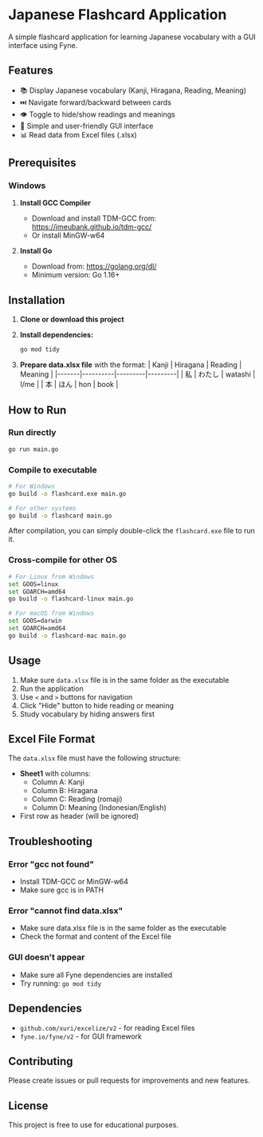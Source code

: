 # Japanese Flashcard Application

A simple flashcard application for learning Japanese vocabulary with a GUI interface using Fyne.

## Features

- 📚 Display Japanese vocabulary (Kanji, Hiragana, Reading, Meaning)
- ⏭️ Navigate forward/backward between cards
- 👁️ Toggle to hide/show readings and meanings
- 📱 Simple and user-friendly GUI interface
- 📊 Read data from Excel files (.xlsx)

## Prerequisites

### Windows
1. **Install GCC Compiler**
   - Download and install TDM-GCC from: https://jmeubank.github.io/tdm-gcc/
   - Or install MinGW-w64

2. **Install Go**
   - Download from: https://golang.org/dl/
   - Minimum version: Go 1.16+

## Installation

1. **Clone or download this project**
2. **Install dependencies:**
   ```bash
   go mod tidy
   ```

3. **Prepare data.xlsx file** with the format:
   | Kanji | Hiragana | Reading | Meaning |
   |-------|----------|---------|---------|
   | 私 | わたし | watashi | I/me |
   | 本 | ほん | hon | book |

## How to Run

### Run directly
```bash
go run main.go
```

### Compile to executable
```bash
# For Windows
go build -o flashcard.exe main.go

# For other systems
go build -o flashcard main.go
```

After compilation, you can simply double-click the `flashcard.exe` file to run it.

### Cross-compile for other OS
```bash
# For Linux from Windows
set GOOS=linux
set GOARCH=amd64
go build -o flashcard-linux main.go

# For macOS from Windows  
set GOOS=darwin
set GOARCH=amd64
go build -o flashcard-mac main.go
```

## Usage

1. Make sure `data.xlsx` file is in the same folder as the executable
2. Run the application
3. Use `<` and `>` buttons for navigation
4. Click "Hide" button to hide reading or meaning
5. Study vocabulary by hiding answers first

## Excel File Format

The `data.xlsx` file must have the following structure:
- **Sheet1** with columns:
  - Column A: Kanji
  - Column B: Hiragana  
  - Column C: Reading (romaji)
  - Column D: Meaning (Indonesian/English)
- First row as header (will be ignored)

## Troubleshooting

### Error "gcc not found"
- Install TDM-GCC or MinGW-w64
- Make sure gcc is in PATH

### Error "cannot find data.xlsx"
- Make sure data.xlsx file is in the same folder as the executable
- Check the format and content of the Excel file

### GUI doesn't appear
- Make sure all Fyne dependencies are installed
- Try running: `go mod tidy`

## Dependencies

- `github.com/xuri/excelize/v2` - for reading Excel files
- `fyne.io/fyne/v2` - for GUI framework

## Contributing

Please create issues or pull requests for improvements and new features.

## License

This project is free to use for educational purposes.
